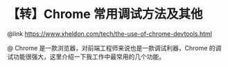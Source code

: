 # 【转】Chrome 常用调试方法及其他

@link https://www.xheldon.com/tech/the-use-of-chrome-devtools.html

@ Chrome 是一款浏览器，对前端工程师来说也是一款调试利器，Chrome 的调试功能很强大，这里介绍一下我工作中最常用的几个功能。